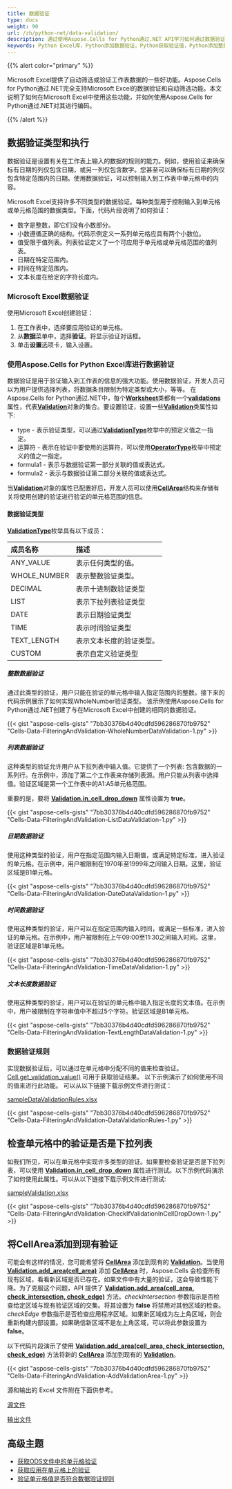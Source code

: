 ```yaml
---
title: 数据验证
type: docs
weight: 90
url: /zh/python-net/data-validation/
description: 通过使用Aspose.Cells for Python通过.NET API学习如何通过数据验证。
keywords: Python Excel库，Python添加数据验证，Python获取验证值，Python添加整数数据验证，Python添加列表数据验证，Python添加日期数据验证，Python添加时间数据验证，Python添加文本长度数据验证，Python添加单元格区域到现有验证，Python检查单元格中的验证是否是下拉列表，添加自定义验证  
---
```


{{% alert color="primary" %}}

Microsoft Excel提供了自动筛选或验证工作表数据的一些好功能。Aspose.Cells for Python通过.NET完全支持Microsoft Excel的数据验证和自动筛选功能。本文说明了如何在Microsoft Excel中使用这些功能，并如何使用Aspose.Cells for Python通过.NET对其进行编码。

{{% /alert %}}

## **数据验证类型和执行**

数据验证是设置有关在工作表上输入的数据的规则的能力。例如，使用验证来确保标有日期的列仅包含日期，或另一列仅包含数字。您甚至可以确保标有日期的列仅包含特定范围内的日期。使用数据验证，可以控制输入到工作表中单元格中的内容。

Microsoft Excel支持许多不同类型的数据验证。每种类型用于控制输入到单元格或单元格范围的数据类型。下面，代码片段说明了如何验证：

- 数字是整数，即它们没有小数部分。
- 小数遵循正确的结构。代码示例定义一系列单元格应具有两个小数位。
- 值受限于值列表。列表验证定义了一个可应用于单元格或单元格范围的值列表。
- 日期在特定范围内。
- 时间在特定范围内。
- 文本长度在给定的字符长度内。

### **Microsoft Excel数据验证**

使用Microsoft Excel创建验证：

1. 在工作表中，选择要应用验证的单元格。
1. 从**数据**菜单中，选择**验证**。将显示验证对话框。
1. 单击**设置**选项卡，输入设置。

### **使用Aspose.Cells for Python Excel库进行数据验证**

数据验证是用于验证输入到工作表的信息的强大功能。使用数据验证，开发人员可以为用户提供选择列表，将数据条目限制为特定类型或大小，等等。
在Aspose.Cells for Python通过.NET中，每个[**Worksheet**](https://reference.aspose.com/cells/python-net/aspose.cells/worksheet)类都有一个[**validations**](https://reference.aspose.com/cells/python-net/aspose.cells/worksheet/validations/)属性，代表[**Validation**](https://reference.aspose.com/cells/python-net/aspose.cells/validation)对象的集合。要设置验证，设置一些[**Validation**](https://reference.aspose.com/cells/python-net/aspose.cells/validation)类属性如下:

- type - 表示验证类型，可以通过[**ValidationType**](https://reference.aspose.com/cells/python-net/aspose.cells/validationtype)枚举中的预定义值之一指定。
- 运算符 - 表示在验证中要使用的运算符，可以使用[**OperatorType**](https://reference.aspose.com/cells/python-net/aspose.cells/operatortype)枚举中预定义的值之一指定。
- formula1 - 表示与数据验证第一部分关联的值或表达式。
- formula2 - 表示与数据验证第二部分关联的值或表达式。

当[**Validation**](https://reference.aspose.com/cells/python-net/aspose.cells/validation)对象的属性已配置好后，开发人员可以使用[**CellArea**](https://reference.aspose.com/cells/python-net/aspose.cells/cellarea)结构来存储有关将使用创建的验证进行验证的单元格范围的信息。

#### **数据验证类型**

[**ValidationType**](https://reference.aspose.com/cells/python-net/aspose.cells/validationtype)枚举具有以下成员：

|**成员名称**|**描述**|
| :- | :- |
|ANY_VALUE|表示任何类型的值。|
|WHOLE_NUMBER|表示整数验证类型。|
|DECIMAL|表示十进制数验证类型|
|LIST|表示下拉列表验证类型|
|DATE|表示日期验证类型|
|TIME|表示时间验证类型|
|TEXT_LENGTH|表示文本长度的验证类型。|
|CUSTOM|表示自定义验证类型|

##### **整数数据验证**

通过此类型的验证，用户只能在验证的单元格中输入指定范围内的整数。接下来的代码示例展示了如何实现WholeNumber验证类型。 该示例使用Aspose.Cells for Python通过.NET创建了与在Microsoft Excel中创建的相同的数据验证。

{{< gist "aspose-cells-gists" "7bb30376b4d40cdfd596286870fb9752" "Cells-Data-FilteringAndValidation-WholeNumberDataValidation-1.py" >}}

##### **列表数据验证**

这种类型的验证允许用户从下拉列表中输入值。它提供了一个列表: 包含数据的一系列行。在示例中，添加了第二个工作表来存储列表源。用户只能从列表中选择值。验证区域是第一个工作表中的A1:A5单元格范围。

重要的是，要将 [**Validation.in_cell_drop_down**](https://reference.aspose.com/cells/python-net/aspose.cells/validation/in_cell_drop_down/) 属性设置为 **true**。

{{< gist "aspose-cells-gists" "7bb30376b4d40cdfd596286870fb9752" "Cells-Data-FilteringAndValidation-ListDataValidation-1.py" >}}

##### **日期数据验证**

使用这种类型的验证，用户在指定范围内输入日期值，或满足特定标准，进入验证的单元格。在示例中，用户被限制在1970年至1999年之间输入日期。这里，验证区域是B1单元格。

{{< gist "aspose-cells-gists" "7bb30376b4d40cdfd596286870fb9752" "Cells-Data-FilteringAndValidation-DateDataValidation-1.py" >}}

##### **时间数据验证**

使用这种类型的验证，用户可以在指定范围内输入时间，或满足一些标准，进入验证的单元格。在示例中，用户被限制在上午09:00至11:30之间输入时间。这里，验证区域是B1单元格。

{{< gist "aspose-cells-gists" "7bb30376b4d40cdfd596286870fb9752" "Cells-Data-FilteringAndValidation-TimeDataValidation-1.py" >}}

##### **文本长度数据验证**

使用这种类型的验证，用户可以在验证的单元格中输入指定长度的文本值。在示例中，用户被限制在字符串值中不超过5个字符。验证区域是B1单元格。

{{< gist "aspose-cells-gists" "7bb30376b4d40cdfd596286870fb9752" "Cells-Data-FilteringAndValidation-TextLengthDataValidation-1.py" >}}

### **数据验证规则**

实现数据验证后，可以通过在单元格中分配不同的值来检查验证。 [Cell.get_validation_value()](https://reference.aspose.com/cells/python-net/aspose.cells/cell/get_validation_value/#) 可用于获取验证结果。 以下示例演示了如何使用不同的值来进行此功能。 可以从以下链接下载示例文件进行测试：

[sampleDataValidationRules.xlsx](77496339.xlsx)

{{< gist "aspose-cells-gists" "7bb30376b4d40cdfd596286870fb9752" "Cells-Data-FilteringAndValidation-DataValidationRules-1.py" >}}

## **检查单元格中的验证是否是下拉列表**

如我们所见，可以在单元格中实现许多类型的验证。如果要检查验证是否是下拉列表，可以使用 [**Validation.in_cell_drop_down**](https://reference.aspose.com/cells/python-net/aspose.cells/validation/in_cell_drop_down/) 属性进行测试。以下示例代码演示了如何使用此属性。可以从以下链接下载示例文件进行测试:

[sampleValidation.xlsx](79527947.xlsx)

{{< gist "aspose-cells-gists" "7bb30376b4d40cdfd596286870fb9752" "Cells-Data-FilteringAndValidation-CheckIfValidationInCellDropDown-1.py" >}}

## **将CellArea添加到现有验证**

可能会有这样的情况，您可能希望将 [**CellArea**](https://reference.aspose.com/cells/python-net/aspose.cells/cellarea) 添加到现有的 [**Validation**](https://reference.aspose.com/cells/python-net/aspose.cells/validation)。当使用 [**Validation.add_area(cell_area)**](https://reference.aspose.com/cells/python-net/aspose.cells/validation/add_area/#aspose.cells.CellArea) 添加 [**CellArea**](https://reference.aspose.com/cells/python-net/aspose.cells/cellarea) 时，Aspose.Cells 会检查所有现有区域，看看新区域是否已存在。如果文件中有大量的验证，这会导致性能下降。为了克服这个问题，API 提供了 [**Validation.add_area(cell_area, check_intersection, check_edge)**](https://reference.aspose.com/cells/python-net/aspose.cells/validation/add_area/#aspose.cells.CellArea-bool-bool) 方法。*checkIntersection* 参数指示是否检查给定区域与现有验证区域的交集。将其设置为 **false** 将禁用对其他区域的检查。*checkEdge* 参数指示是否检查应用程序区域。如果新区域成为左上角区域，则会重新构建内部设置。如果确信新区域不是左上角区域，可以将此参数设置为 **false**。

以下代码片段演示了使用 [**Validation.add_area(cell_area, check_intersection, check_edge)**](https://reference.aspose.com/cells/python-net/aspose.cells/validation/add_area/#aspose.cells.CellArea-bool-bool) 方法将新的 [**CellArea**](https://reference.aspose.com/cells/python-net/aspose.cells/cellarea) 添加到现有的 [**Validation**](https://reference.aspose.com/cells/python-net/aspose.cells/validation)。

{{< gist "aspose-cells-gists" "7bb30376b4d40cdfd596286870fb9752" "Cells-Data-FilteringAndValidation-AddValidationArea-1.py" >}}

源和输出的 Excel 文件附在下面供参考。

[源文件](96928093.xlsx)

[输出文件](96928220.xlsx)


## **高级主题**
- [获取ODS文件中的单元格验证](/cells/zh/python-net/get-cell-validation-in-ods-files/)
- [获取应用在单元格上的验证](/cells/zh/python-net/get-validation-applied-on-a-cell/)
- [验证单元格值是否符合数据验证规则](/cells/zh/python-net/verify-that-cell-value-satisfies-data-validation-rules/)
